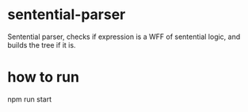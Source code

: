 # sentential-parser
Sentential parser, checks if expression is a WFF of sentential logic, and builds the tree if it is.

# how to run
npm run start
